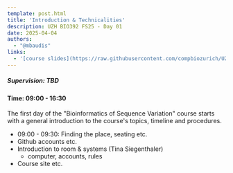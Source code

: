 ```yaml
---
template: post.html
title: 'Introduction & Technicalities'
description: UZH BIO392 FS25 - Day 01
date: 2025-04-04
authors:
  - "@mbaudis"
links:
  - '[course slides](https://raw.githubusercontent.com/compbiozurich/UZH-BIO392/main/course-material/2025-04-04___Fei-Fei_and_Jiahui__Introduction__BIO392-FS25.pdf)'
---
```


##### Supervision: TBD
#### Time: 09:00 - 16:30

The first day of the "Bioinformatics of Sequence Variation" course
starts with a general introduction to the course's topics, timeline and
procedures.

<!--more-->

* 09:00 - 09:30: Finding the place, seating etc.
* Github accounts etc.
* Introduction to room & systems (Tina Siegenthaler)
    - computer, accounts, rules
* Course site etc.

